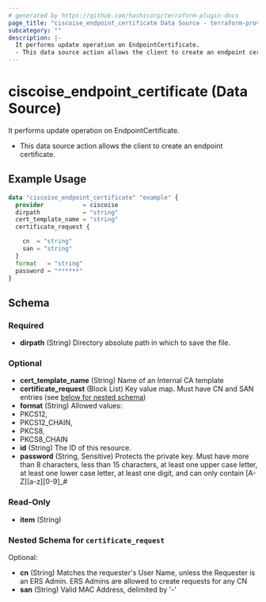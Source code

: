 ```yaml
---
# generated by https://github.com/hashicorp/terraform-plugin-docs
page_title: "ciscoise_endpoint_certificate Data Source - terraform-provider-ciscoise"
subcategory: ""
description: |-
  It performs update operation on EndpointCertificate.
  - This data source action allows the client to create an endpoint certificate.
---
```


# ciscoise_endpoint_certificate (Data Source)

It performs update operation on EndpointCertificate.

- This data source action allows the client to create an endpoint certificate.

## Example Usage

```terraform
data "ciscoise_endpoint_certificate" "example" {
  provider           = ciscoise
  dirpath            = "string"
  cert_template_name = "string"
  certificate_request {

    cn  = "string"
    san = "string"
  }
  format   = "string"
  password = "******"
}
```

<!-- schema generated by tfplugindocs -->
## Schema

### Required

- **dirpath** (String) Directory absolute path in which to save the file.

### Optional

- **cert_template_name** (String) Name of an Internal CA template
- **certificate_request** (Block List) Key value map. Must have CN and SAN entries (see [below for nested schema](#nestedblock--certificate_request))
- **format** (String) Allowed values:
- PKCS12,
- PKCS12_CHAIN,
- PKCS8,
- PKCS8_CHAIN
- **id** (String) The ID of this resource.
- **password** (String, Sensitive) Protects the private key. Must have more than 8 characters, less than 15 characters,
at least one upper case letter, at least one lower case letter, at least one digit,
and can only contain [A-Z][a-z][0-9]_#

### Read-Only

- **item** (String)

<a id="nestedblock--certificate_request"></a>
### Nested Schema for `certificate_request`

Optional:

- **cn** (String) Matches the requester's User Name, unless the Requester is an ERS Admin.
ERS Admins are allowed to create requests for any CN
- **san** (String) Valid MAC Address, delimited by '-'


